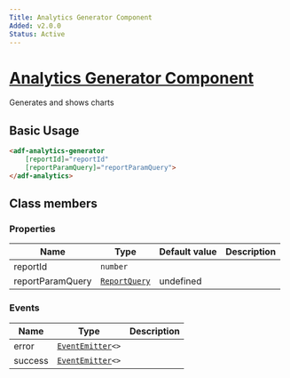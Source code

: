 ```yaml
---
Title: Analytics Generator Component
Added: v2.0.0
Status: Active
---
```


# [Analytics Generator Component](../../../lib/insights/src/lib/analytics-process/components/analytics-generator.component.ts "Defined in analytics-generator.component.ts")

Generates and shows charts

## Basic Usage

```html
<adf-analytics-generator 
    [reportId]="reportId" 
    [reportParamQuery]="reportParamQuery">
</adf-analytics>
```

## Class members

### Properties

| Name | Type | Default value | Description |
| ---- | ---- | ------------- | ----------- |
| reportId | `number` |  |  |
| reportParamQuery | [`ReportQuery`](../../../lib/insights/src/lib/diagram/models/report/reportQuery.model.ts) | undefined |  |

### Events

| Name | Type | Description |
| ---- | ---- | ----------- |
| error | [`EventEmitter`](https://angular.io/api/core/EventEmitter)`<>` |  |
| success | [`EventEmitter`](https://angular.io/api/core/EventEmitter)`<>` |  |
